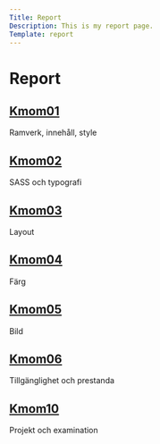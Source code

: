 ```yaml
---
Title: Report
Description: This is my report page.
Template: report
---
```


 Report
==========================

<div class="kmom-box">
  <a href="report/kmom01"><h2>Kmom01</h2></a>
  <p>Ramverk, innehåll, style</p>
</div>

<div class="kmom-box">
  <a href="report/kmom02"><h2>Kmom02</h2></a>
  <p>SASS och typografi</p>
</div>

<div class="kmom-box">
  <a href="report/kmom03"><h2>Kmom03</h2></a>
  <p>Layout</p>
</div>

<div class="kmom-box">
  <a href="report/kmom04"><h2>Kmom04</h2></a>
  <p>Färg</p>
</div>

<div class="kmom-box">
  <a href="report/kmom05"><h2>Kmom05</h2></a>
  <p>Bild</p>
</div>

<div class="kmom-box">
  <a href="report/kmom06"><h2>Kmom06</h2></a>
  <p>Tillgänglighet och prestanda</p>
</div>

<div class="kmom-box project">
  <a href="report/kmom10"><h2>Kmom10</h2></a>
  <p>Projekt och examination</p>
</div>
